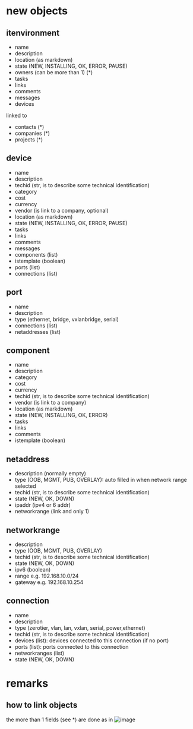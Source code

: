 
# new objects

## itenvironment

- name
- description 
- location (as markdown)
- state (NEW, INSTALLING, OK, ERROR, PAUSE)
- owners (can be more than 1) (*)
- tasks
- links
- comments
- messages
- devices

linked to
- contacts (*)
- companies (*)
- projects (*)

## device

- name
- description 
- techid (str, is to describe some technical identification)
- category
- cost
- currency
- vendor (is link to a company, optional)
- location (as markdown)
- state (NEW, INSTALLING, OK, ERROR, PAUSE)
- tasks
- links
- comments
- messages
- components (list)
- istemplate (boolean)
- ports (list)
- connections (list)

## port
- name
- description
- type (ethernet, bridge, vxlanbridge, serial)
- connections (list)
- netaddresses (list)

## component

- name
- description 
- category
- cost
- currency
- techid (str, is to describe some technical identification)
- vendor (is link to a company)
- location (as markdown)
- state (NEW, INSTALLING, OK, ERROR)
- tasks
- links
- comments
- istemplate (boolean)

## netaddress

- description (normally empty)
- type (OOB, MGMT, PUB, OVERLAY): auto filled in when network range selected
- techid (str, is to describe some technical identification)
- state (NEW, OK, DOWN)
- ipaddr (ipv4 or 6 addr)
- networkrange (link and only 1)

## networkrange

- description
- type (OOB, MGMT, PUB, OVERLAY)
- techid (str, is to describe some technical identification)
- state (NEW, OK, DOWN)
- ipv6 (boolean)
- range e.g. 192.168.10.0/24
- gateway e.g. 192.168.10.254

## connection

- name
- description
- type (zerotier, vlan, lan, vxlan, serial, power,ethernet)
- techid (str, is to describe some technical identification)
- devices (list): devices connected to this connection (if no port)
- ports (list): ports connected to this connection
- networkranges  (list)
- state (NEW, OK, DOWN)




# remarks

## how to link objects

the more than 1 fields (see *) are done as in
![image](https://user-images.githubusercontent.com/6021844/30523815-854335da-9be8-11e7-833d-6d148adbd479.png)


